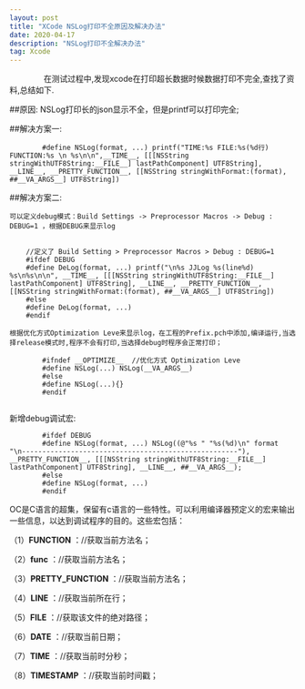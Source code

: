 ```yaml
---
layout: post
title: "XCode NSLog打印不全原因及解决办法"
date: 2020-04-17 
description: "NSLog打印不全解决办法"
tag: Xcode
---   
```

　　
　　在测试过程中,发现xcode在打印超长数据时候数据打印不完全,查找了资料,总结如下.

##原因:
        NSLog打印长的json显示不全，但是printf可以打印完全;

##解决方案一:

```        
        #define NSLog(format, ...) printf("TIME:%s FILE:%s(%d行) FUNCTION:%s \n %s\n\n",__TIME__, [[[NSString stringWithUTF8String:__FILE__] lastPathComponent] UTF8String], __LINE__, __PRETTY_FUNCTION__, [[NSString stringWithFormat:(format), ##__VA_ARGS__] UTF8String])

```

##解决方案二:
    
    可以定义debug模式：Build Settings -> Preprocessor Macros -> Debug : DEBUG=1 ，根据DEBUG来显示log
```
    
    //定义了 Build Setting > Preprocessor Macros > Debug : DEBUG=1
    #ifdef DEBUG
    #define DeLog(format, ...) printf("\n%s JJLog %s(line%d) %s\n%s\n\n", __TIME__, [[[NSString stringWithUTF8String:__FILE__] lastPathComponent] UTF8String], __LINE__, __PRETTY_FUNCTION__, [[NSString stringWithFormat:(format), ##__VA_ARGS__] UTF8String])
    #else
    #define DeLog(format, ...)
    #endif

```
    
    根据优化方式Optimization Leve来显示log，在工程的Prefix.pch中添加,编译运行,当选择release模式时,程序不会有打印,当选择debug时程序会正常打印；

``` 
        #ifndef __OPTIMIZE__  //优化方式 Optimization Leve
        #define NSLog(...) NSLog(__VA_ARGS__)
        #else
        #define NSLog(...){}
        #endif
    
```

新增debug调试宏:

``` 
        #ifdef DEBUG
        #define NSLog(format, ...) NSLog((@"%s " "%s(%d)\n" format "\n-----------------------------------------------------"), __PRETTY_FUNCTION__, [[[NSString stringWithUTF8String:__FILE__] lastPathComponent] UTF8String], __LINE__, ##__VA_ARGS__);
        #else
        #define NSLog(format, ...)
        #endif
```

OC是C语言的超集，保留有c语言的一些特性。可以利用编译器预定义的宏来输出一些信息，以达到调试程序的目的。这些宏包括：

（1）__FUNCTION__   ：//获取当前方法名；

（2）__func__   ：//获取当前方法名；

（3）__PRETTY_FUNCTION__   ：//获取当前方法名；

（4）__LINE__   ：//获取当前所在行；

（5）__FILE__   ：//获取该文件的绝对路径；

（6）__DATE__   ：//获取当前日期；

（7）__TIME__   ：//获取当前时分秒；

（8）__TIMESTAMP__   ：//获取当前时间戳；
